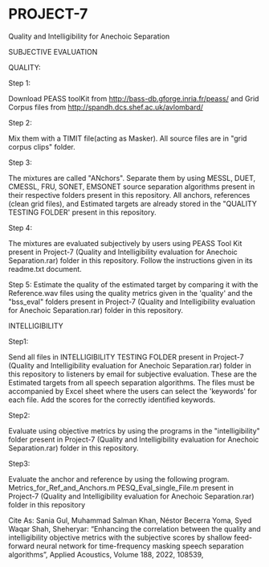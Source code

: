 # PROJECT-7
Quality and Intelligibility for Anechoic Separation

SUBJECTIVE EVALUATION

QUALITY: 

Step 1:

Download PEASS toolKit from http://bass-db.gforge.inria.fr/peass/ and Grid Corpus files from http://spandh.dcs.shef.ac.uk/avlombard/

Step 2:

Mix them with a TIMIT file(acting as Masker). All source files are in "grid corpus clips" folder.

Step 3:

The mixtures are called "ANchors". Separate them by using MESSL, DUET, CMESSL, FRU, SONET, EMSONET source separation algorithms present in their respective folders present in this repository. All anchors, references (clean grid files), and Estimated targets are already stored in the "QUALITY TESTING FOLDER' present in this repository. 

Step 4:

The mixtures are evaluated subjectively by users using PEASS Tool Kit present in Project-7 (Quality and Intelligibility evaluation for Anechoic Separation.rar) folder in this repository. Follow the instructions given in its readme.txt document.

Step 5: 
Estimate the quality of the estimated target by comparing it with the Reference.wav files using the quality metrics given in the 'quality' and the "bss_eval" folders present in Project-7 (Quality and Intelligibility evaluation for Anechoic Separation.rar) folder in this repository.

 

INTELLIGIBILITY

Step1:

Send all files in INTELLIGIBILITY TESTING FOLDER present in Project-7 (Quality and Intelligibility evaluation for Anechoic Separation.rar) folder in this repository to listeners by email for subjective evaluation. These are the Estimated targets from all speech separation algorithms. The files must be accompanied by Excel sheet where the users can select the 'keywords' for each file. Add the scores for the correctly identified keywords.


Step2: 

Evaluate using objective metrics by using the programs in the "intelligibility" folder present in Project-7 (Quality and Intelligibility evaluation for Anechoic Separation.rar) folder in this repository.


Step3:

Evaluate the anchor and reference by using the following program.
Metrics_for_Ref_and_Anchors.m
PESQ_Eval_single_File.m
present in Project-7 (Quality and Intelligibility evaluation for Anechoic Separation.rar) folder in this repository

Cite As: Sania Gul, Muhammad Salman Khan, Néstor Becerra Yoma, Syed Waqar Shah,  Sheheryar: “Enhancing the correlation between the quality and intelligibility objective metrics with the subjective scores by shallow feed-forward neural network for time-frequency masking speech separation algorithms”, Applied Acoustics, Volume 188, 2022, 108539,
